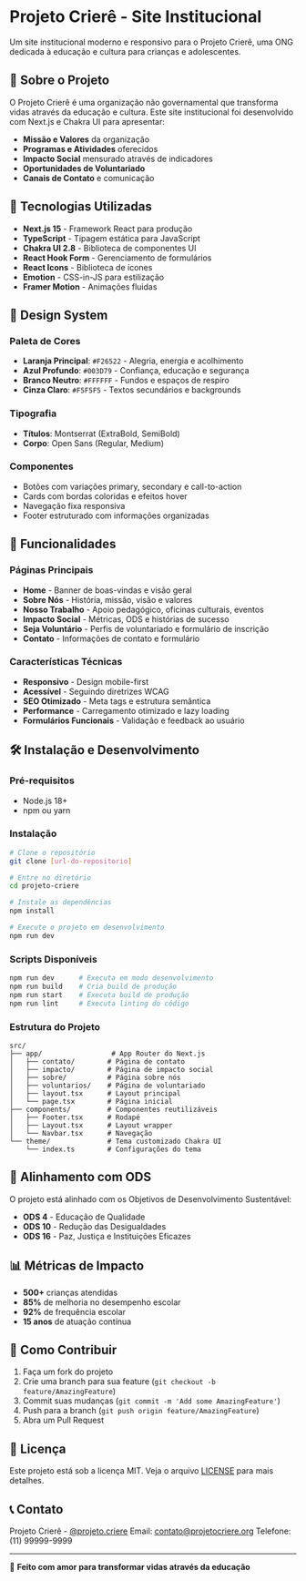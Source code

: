 # Projeto Crierê - Site Institucional

Um site institucional moderno e responsivo para o Projeto Crierê, uma ONG dedicada à educação e cultura para crianças e adolescentes.

## 🎯 Sobre o Projeto

O Projeto Crierê é uma organização não governamental que transforma vidas através da educação e cultura. Este site institucional foi desenvolvido com Next.js e Chakra UI para apresentar:

- **Missão e Valores** da organização
- **Programas e Atividades** oferecidos
- **Impacto Social** mensurado através de indicadores
- **Oportunidades de Voluntariado**
- **Canais de Contato** e comunicação

## 🚀 Tecnologias Utilizadas

- **Next.js 15** - Framework React para produção
- **TypeScript** - Tipagem estática para JavaScript
- **Chakra UI 2.8** - Biblioteca de componentes UI
- **React Hook Form** - Gerenciamento de formulários
- **React Icons** - Biblioteca de ícones
- **Emotion** - CSS-in-JS para estilização
- **Framer Motion** - Animações fluidas

## 🎨 Design System

### Paleta de Cores
- **Laranja Principal**: `#F26522` - Alegria, energia e acolhimento
- **Azul Profundo**: `#003D79` - Confiança, educação e segurança
- **Branco Neutro**: `#FFFFFF` - Fundos e espaços de respiro
- **Cinza Claro**: `#F5F5F5` - Textos secundários e backgrounds

### Tipografia
- **Títulos**: Montserrat (ExtraBold, SemiBold)
- **Corpo**: Open Sans (Regular, Medium)

### Componentes
- Botões com variações primary, secondary e call-to-action
- Cards com bordas coloridas e efeitos hover
- Navegação fixa responsiva
- Footer estruturado com informações organizadas

## 📱 Funcionalidades

### Páginas Principais
- **Home** - Banner de boas-vindas e visão geral
- **Sobre Nós** - História, missão, visão e valores
- **Nosso Trabalho** - Apoio pedagógico, oficinas culturais, eventos
- **Impacto Social** - Métricas, ODS e histórias de sucesso
- **Seja Voluntário** - Perfis de voluntariado e formulário de inscrição
- **Contato** - Informações de contato e formulário

### Características Técnicas
- **Responsivo** - Design mobile-first
- **Acessível** - Seguindo diretrizes WCAG
- **SEO Otimizado** - Meta tags e estrutura semântica
- **Performance** - Carregamento otimizado e lazy loading
- **Formulários Funcionais** - Validação e feedback ao usuário

## 🛠️ Instalação e Desenvolvimento

### Pré-requisitos
- Node.js 18+ 
- npm ou yarn

### Instalação
```bash
# Clone o repositório
git clone [url-do-repositorio]

# Entre no diretório
cd projeto-criere

# Instale as dependências
npm install

# Execute o projeto em desenvolvimento
npm run dev
```

### Scripts Disponíveis
```bash
npm run dev      # Executa em modo desenvolvimento
npm run build    # Cria build de produção
npm run start    # Executa build de produção
npm run lint     # Executa linting do código
```

### Estrutura do Projeto
```
src/
├── app/                 # App Router do Next.js
│   ├── contato/        # Página de contato
│   ├── impacto/        # Página de impacto social
│   ├── sobre/          # Página sobre nós
│   ├── voluntarios/    # Página de voluntariado
│   ├── layout.tsx      # Layout principal
│   └── page.tsx        # Página inicial
├── components/         # Componentes reutilizáveis
│   ├── Footer.tsx      # Rodapé
│   ├── Layout.tsx      # Layout wrapper
│   └── Navbar.tsx      # Navegação
└── theme/              # Tema customizado Chakra UI
    └── index.ts        # Configurações do tema
```

## 🎯 Alinhamento com ODS

O projeto está alinhado com os Objetivos de Desenvolvimento Sustentável:

- **ODS 4** - Educação de Qualidade
- **ODS 10** - Redução das Desigualdades  
- **ODS 16** - Paz, Justiça e Instituições Eficazes

## 📊 Métricas de Impacto

- **500+** crianças atendidas
- **85%** de melhoria no desempenho escolar
- **92%** de frequência escolar
- **15 anos** de atuação contínua

## 🤝 Como Contribuir

1. Faça um fork do projeto
2. Crie uma branch para sua feature (`git checkout -b feature/AmazingFeature`)
3. Commit suas mudanças (`git commit -m 'Add some AmazingFeature'`)
4. Push para a branch (`git push origin feature/AmazingFeature`)
5. Abra um Pull Request

## 📄 Licença

Este projeto está sob a licença MIT. Veja o arquivo [LICENSE](LICENSE) para mais detalhes.

## 📞 Contato

Projeto Crierê - [@projeto.criere](https://instagram.com/projeto.criere)
Email: contato@projetocriere.org
Telefone: (11) 99999-9999

---

💖 **Feito com amor para transformar vidas através da educação**

